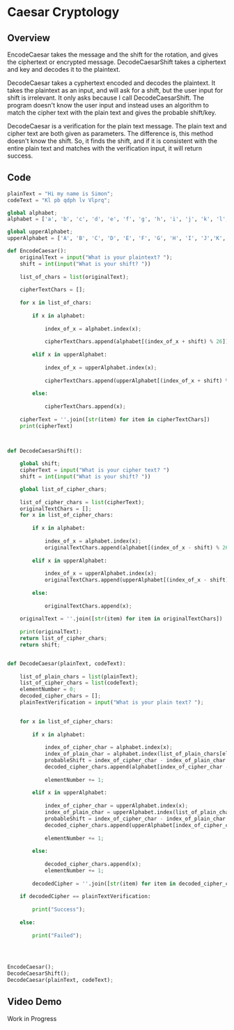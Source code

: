 # Caesar Cryptology

## Overview

EncodeCaesar takes the message and the shift for the rotation, and gives the ciphertext or encrypted message. DecodeCaesarShift takes a ciphertext and key and decodes it to the plaintext. 

DecodeCaesar takes a cyphertext encoded and decodes the plaintext. It takes the plaintext as an input, and will ask for a shift, but the user input for shift is irrelevant. It only asks because I call DecodeCaesarShift. The program doesn't know the user input and instead uses an algorithm to match the cipher text with the plain text and gives the probable shift/key.

DecodeCaesar is a verification for the plain text message. The plain text and cipher text are both given as parameters. The difference is, this method doesn't know the shift. So, it finds the shift, and if it is consistent with the entire plain text and matches with the verification input, it will return success.

## Code 

```python
plainText = "Hi my name is Simon";
codeText = "Kl pb qdph lv Vlprq";

global alphabet;
alphabet = ['a', 'b', 'c', 'd', 'e', 'f', 'g', 'h', 'i', 'j', 'k', 'l', 'm','n','o','p','q','r','s','t','u','v','w','x','y','z']

global upperAlphabet;
upperAlphabet = ['A', 'B', 'C', 'D', 'E', 'F', 'G', 'H', 'I', 'J','K','L','M','N','O','P','Q','R','S','T','U','V','W','X','Y','Z']

def EncodeCaesar():
    originalText = input("What is your plaintext? ");
    shift = int(input("What is your shift? "))
    
    list_of_chars = list(originalText);
    
    cipherTextChars = [];
    
    for x in list_of_chars:
        
        if x in alphabet:
            
            index_of_x = alphabet.index(x);
            
            cipherTextChars.append(alphabet[(index_of_x + shift) % 26]);
        
        elif x in upperAlphabet:
            
            index_of_x = upperAlphabet.index(x);
            
            cipherTextChars.append(upperAlphabet[(index_of_x + shift) % 26]);
            
        else:
            
            cipherTextChars.append(x);
            
    cipherText = ''.join([str(item) for item in cipherTextChars])
    print(cipherText)



def DecodeCaesarShift():
    
    global shift;
    cipherText = input("What is your cipher text? ")
    shift = int(input("What is your shift? "))

    global list_of_cipher_chars;
    
    list_of_cipher_chars = list(cipherText);
    originalTextChars = [];
    for x in list_of_cipher_chars:
        
        if x in alphabet:
            
            index_of_x = alphabet.index(x);
            originalTextChars.append(alphabet[(index_of_x - shift) % 26]);
            
        elif x in upperAlphabet:
            
            index_of_x = upperAlphabet.index(x); 
            originalTextChars.append(upperAlphabet[(index_of_x - shift) % 26]);
        
        else:
            
            originalTextChars.append(x);
            
    originalText = ''.join([str(item) for item in originalTextChars])
    
    print(originalText);
    return list_of_cipher_chars;
    return shift;


def DecodeCaesar(plainText, codeText):
    
    list_of_plain_chars = list(plainText);
    list_of_cipher_chars = list(codeText);  
    elementNumber = 0;
    decoded_cipher_chars = [];
    plainTextVerification = input("What is your plain text? ");
    

    for x in list_of_cipher_chars:
        
        if x in alphabet:
            
            index_of_cipher_char = alphabet.index(x);
            index_of_plain_char = alphabet.index(list_of_plain_chars[elementNumber])
            probableShift = index_of_cipher_char - index_of_plain_char
            decoded_cipher_chars.append(alphabet[index_of_cipher_char - probableShift % 26])
        
            elementNumber += 1;                            
    
        elif x in upperAlphabet:
            
            index_of_cipher_char = upperAlphabet.index(x);
            index_of_plain_char = upperAlphabet.index(list_of_plain_chars[elementNumber])
            probableShift = index_of_cipher_char - index_of_plain_char
            decoded_cipher_chars.append(upperAlphabet[index_of_cipher_char - probableShift % 26])
        
            elementNumber += 1;
            
        else:
            
            decoded_cipher_chars.append(x);
            elementNumber += 1;
            
        decodedCipher = ''.join([str(item) for item in decoded_cipher_chars])
        
    if decodedCipher == plainTextVerification:
        
        print("Success");
        
    else:
        
        print("Failed");
        
    


EncodeCaesar();
DecodeCaesarShift();
DecodeCaesar(plainText, codeText);

```
## Video Demo
Work in Progress
